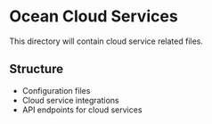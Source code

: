 # Ocean Cloud Services

This directory will contain cloud service related files.

## Structure
- Configuration files
- Cloud service integrations
- API endpoints for cloud services